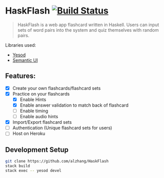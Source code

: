 # HaskFlash [![Build Status](https://travis-ci.org/alzhang/HaskFlash.svg?branch=master)](https://travis-ci.org/alzhang/HaskFlash)
> HaskFlash is a web app flashcard written in Haskell.
> Users can input sets of word pairs into the system and quiz themselves with random pairs.

Libraries used:
- [Yesod](https://www.yesodweb.com/)
- [Semantic UI](https://semantic-ui.com/)

## Features:
- [x] Create your own flashcards/flashcard sets
- [x] Practice on your flashcards
    - [x] Enable Hints
    - [x] Enable answer validation to match back of flashcard
    - [ ] Enable timing
    - [ ] Enable audio hints
- [x] Import/Export flashcard sets
- [ ] Authentication (Unique flashcard sets for users)
- [ ] Host on Heroku
## Development Setup
```sh
git clone https://github.com/alzhang/HaskFlash
stack build
stack exec -- yesod devel
```

